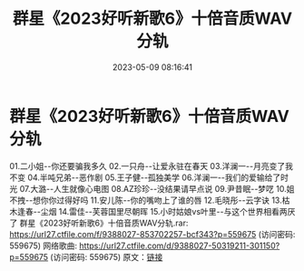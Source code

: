 ﻿---
title: 群星《2023好听新歌6》十倍音质WAV分轨
date: 2023-05-09 08:16:41
categories: WAV车载音乐、镜像
tags: 华语中文
---
# 群星《2023好听新歌6》十倍音质WAV分轨

01.二小姐--你还要骗我多久
02.一只舟--让爱永驻在春天
03.洋澜一--月亮变了我不变
04.半吨兄弟--恶作剧
05.王子健--孤独美学
06.洋澜一--我们的爱输给了时光
07.大潞--人生就像心电图
08.AZ珍珍--没结果请早点说
09.尹昔眠--梦呓
10.姐不拽--想你你过得好吗
11.安儿陈--你的嘴吻上了谁的唇
12.毛晓彤--云字诀
13.枯木逢春--尘烟
14.雷佳--芙蓉国里尽朝晖
15.小时姑娘vs叶里--与这个世界相看两厌了
群星《2023好听新歌6》十倍音质WAV分轨.rar: https://url27.ctfile.com/f/9388027-853702257-bcf343?p=559675
(访问密码: 559675)
网络歌曲: https://url27.ctfile.com/d/9388027-50319211-301150?p=559675
(访问密码: 559675)
原文：[链接](https://blog.sina.com.cn/s/blog_1647c7e76010311su.html)